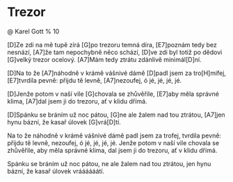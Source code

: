 # Trezor
@ Karel Gott
% 10

[D]Ze zdi na mě tupě zírá
[G]po trezoru temná díra,
[E7]poznám tedy bez nesnází,
[A7]že tam nepochybně něco schází,
[D]ve zdi byl totiž po dědovi [G]velký trezor ocelový.
[A7]Mám tedy ztrátu zdánlivě minimál[D]ní.

[D]Na to že [A7]náhodně v krámě vášnivé dámě
[D]padl jsem za tro[H]mifej,
[E7]tvrdila pevně: přijdu tě levně,
[A7]nezoufej, ó jé, jé, jé, jé.

[D]Jenže potom v naší vile [G]chovala se zhůvěřile,
[E7]aby měla správné klima,
[A7]dal jsem ji do trezoru, ať v klidu dřímá.

[D]Spánku se bráním už noc pátou,
[G]ne ale žalem nad tou ztrátou,
[A7]jen hynu bázní, že kasař úlovek [G]vrá[D]tí.


Na to že náhodně v krámě vášnivé dámě padl jsem za trofej,
tvrdila pevně: přijdu tě levně, nezoufej, ó jé, jé, jé, jé.
Jenže potom v naší vile chovala se zhůvěřile,
aby měla správné klima,
dal jsem ji do trezoru, ať v klidu dřímá.

Spánku se bráním už noc pátou,
ne ale žalem nad tou ztrátou,
jen hynu bázní, že kasař úlovek vráááááátí.